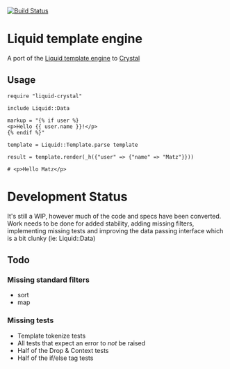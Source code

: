 [![Build Status](https://travis-ci.org/wmoxam/liquid-crystal.svg?branch=master)](https://travis-ci.org/wmoxam/liquid-crystal)

# Liquid template engine

A port of the [Liquid template engine](https://github.com/Shopify/liquid) to [Crystal](https://github.com/crystal-lang/crystal)

## Usage

```crystal
require "liquid-crystal"

include Liquid::Data

markup = "{% if user %}
<p>Hello {{ user.name }}!</p>
{% endif %}"

template = Liquid::Template.parse template

result = template.render(_h({"user" => {"name" => "Matz"}}))

# <p>Hello Matz</p>
```

# Development Status

It's still a WIP, however much of the code and specs have been converted. Work
needs to be done for added stability, adding missing filters, implementing
missing tests and improving the data passing interface which is a bit clunky
(ie: Liquid::Data)

## Todo

### Missing standard filters

* sort
* map

### Missing tests

* Template tokenize tests
* All tests that expect an error to *not* be raised
* Half of the Drop & Context tests
* Half of the if/else tag tests
